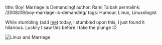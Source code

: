 title: Boy! Marriage is Demanding!
author: Rami Taibah 
permalink: /2008/09/boy-marriage-is-demanding/
tags: Humour, Linux, Linuxologist

While stumbling (add [me](http://juventini.stumbleupon.com)) today, I stumbled upon this, I just found it hilarious. Luckily I saw this before I take the plunge :D

![Linux and Marriage]({filename}/images/linux-and-marriage.png)
